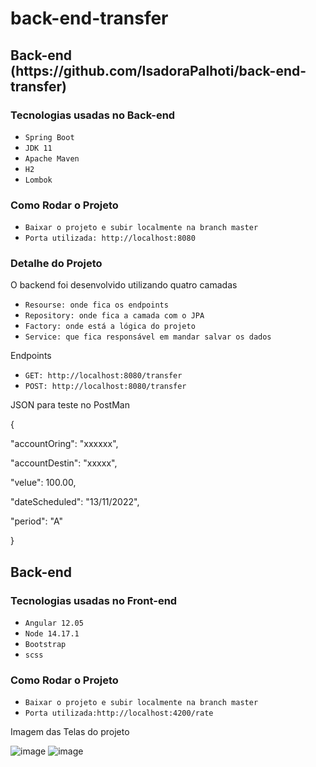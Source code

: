 # back-end-transfer
<h2> Back-end (https://github.com/IsadoraPalhoti/back-end-transfer) </h2>
<h3> Tecnologias usadas no Back-end </h3>

- `Spring Boot`
- `JDK 11`
- `Apache Maven`
- `H2`
- `Lombok`

<h3> Como Rodar o Projeto </h3>

- `Baixar o projeto e subir localmente na branch master`
- `Porta utilizada: http://localhost:8080`

<h3> Detalhe do Projeto </h3>
<p>O backend foi desenvolvido utilizando quatro camadas</p>

- `Resourse: onde fica os endpoints `
- `Repository: onde fica a camada com o JPA`
- `Factory: onde está a lógica do projeto`
- `Service: que fica responsável em mandar salvar os dados`

<p>Endpoints</p>

- `GET: http://localhost:8080/transfer`
- `POST: http://localhost:8080/transfer`

<p> JSON para teste no PostMan </p>
<p>{
      <p>"accountOring": "xxxxxx",</p>
      <p>"accountDestin": "xxxxx",</p>
      <p>"velue": 100.00,</p>
      <p>"dateScheduled": "13/11/2022",</p>
    <p>"period": "A"</p>
} </p>

<h2> Back-end </h2>
<h3> Tecnologias usadas no Front-end </h3>

- `Angular 12.05`
- `Node 14.17.1`
- `Bootstrap`
- `scss`

<h3> Como Rodar o Projeto </h3>

- `Baixar o projeto e subir localmente na branch master`
- `Porta utilizada:http://localhost:4200/rate`
<p> Imagem das Telas do projeto </p>

![image](https://user-images.githubusercontent.com/43323404/201694619-88daaac9-88ab-4447-9ab1-e45387ae68fc.png)
![image](https://user-images.githubusercontent.com/43323404/201694739-603e1e02-82d0-4369-879d-caf6e8cff0e1.png)
